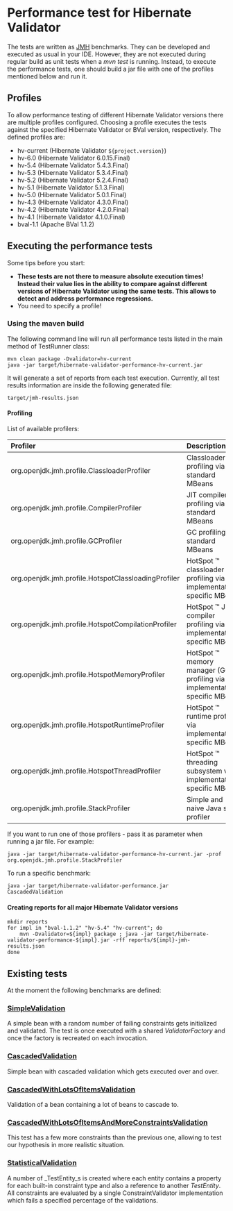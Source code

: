 # Performance test for Hibernate Validator

The tests are written as [JMH](http://openjdk.java.net/projects/code-tools/jmh/) benchmarks. They can be developed and
executed as usual in your IDE. However, they are not executed during regular build as unit tests when a _mvn test_ is
running. Instead, to execute the performance tests, one should build a jar file with one of the profiles mentioned
below and run it.

## Profiles

To allow performance testing of different Hibernate Validator versions there are multiple profiles configured.
Choosing a profile executes the tests against the specified Hibernate Validator or BVal version, respectively. The
defined profiles are:

* hv-current (Hibernate Validator `${project.version}`)
* hv-6.0 (Hibernate Validator 6.0.15.Final)
* hv-5.4 (Hibernate Validator 5.4.3.Final)
* hv-5.3 (Hibernate Validator 5.3.4.Final)
* hv-5.2 (Hibernate Validator 5.2.4.Final)
* hv-5.1 (Hibernate Validator 5.1.3.Final)
* hv-5.0 (Hibernate Validator 5.0.1.Final)
* hv-4.3 (Hibernate Validator 4.3.0.Final)
* hv-4.2 (Hibernate Validator 4.2.0.Final)
* hv-4.1 (Hibernate Validator 4.1.0.Final)
* bval-1.1 (Apache BVal 1.1.2)

## Executing the performance tests

Some tips before you start:

* **These tests are not there to measure absolute execution times! Instead their value lies in the ability to compare against different
versions of Hibernate Validator using the same tests. This allows to detect and address performance regressions.**
* You need to specify a profile!

### Using the maven build

The following command line will run all performance tests listed in the main method of TestRunner class:

    mvn clean package -Dvalidator=hv-current
    java -jar target/hibernate-validator-performance-hv-current.jar

It will generate a set of reports from each test execution. Currently, all test results information are inside the following generated file:

    target/jmh-results.json

#### Profiling

List of available profilers:

| Profiler | Description |
| :--- | :--- |
| org.openjdk.jmh.profile.ClassloaderProfiler | Classloader profiling via standard MBeans |
| org.openjdk.jmh.profile.CompilerProfiler | JIT compiler profiling via standard MBeans |
| org.openjdk.jmh.profile.GCProfiler | GC profiling via standard MBeans |
| org.openjdk.jmh.profile.HotspotClassloadingProfiler | HotSpot ™ classloader profiling via implementation-specific MBeans |
| org.openjdk.jmh.profile.HotspotCompilationProfiler | HotSpot ™ JIT compiler profiling via implementation-specific MBeans |
| org.openjdk.jmh.profile.HotspotMemoryProfiler | HotSpot ™ memory manager (GC) profiling via implementation-specific MBeans |
| org.openjdk.jmh.profile.HotspotRuntimeProfiler | HotSpot ™ runtime profiling via implementation-specific MBeans |
| org.openjdk.jmh.profile.HotspotThreadProfiler | HotSpot ™ threading subsystem via implementation-specific MBeans |
| org.openjdk.jmh.profile.StackProfiler | Simple and naive Java stack profiler |

If you want to run one of those profilers - pass it as parameter when running a jar file. For example:

    java -jar target/hibernate-validator-performance-hv-current.jar -prof org.openjdk.jmh.profile.StackProfiler

To run a specific benchmark:

    java -jar target/hibernate-validator-performance.jar CascadedValidation

#### Creating reports for all major Hibernate Validator versions

    mkdir reports
    for impl in "bval-1.1.2" "hv-5.4" "hv-current"; do
        mvn -Dvalidator=${impl} package ; java -jar target/hibernate-validator-performance-${impl}.jar -rff reports/${impl}-jmh-results.json
    done

## Existing tests

At the moment the following benchmarks are defined:

### [SimpleValidation](https://github.com/hibernate/hibernate-validator/blob/master/performance/src/main/java/org/hibernate/validator/performance/simple/SimpleValidation.java)

A simple bean with a random number of failing constraints gets initialized and validated. The test is once executed with
a shared _ValidatorFactory_ and once the factory is recreated on each invocation.

### [CascadedValidation](https://github.com/hibernate/hibernate-validator/blob/master/performance/src/main/java/org/hibernate/validator/performance/cascaded/CascadedValidation.java)

Simple bean with cascaded validation which gets executed over and over.

### [CascadedWithLotsOfItemsValidation](https://github.com/hibernate/hibernate-validator/blob/master/performance/src/main/java/org/hibernate/validator/performance/cascaded/CascadedWithLotsOfItemsValidation.java)

Validation of a bean containing a lot of beans to cascade to.

### [CascadedWithLotsOfItemsAndMoreConstraintsValidation](https://github.com/hibernate/hibernate-validator/blob/master/performance/src/main/java/org/hibernate/validator/performance/cascaded/CascadedWithLotsOfItemsAndMoreConstraintsValidation.java)

This test has a few more constraints than the previous one, allowing to test our hypothesis in more realistic situation.

### [StatisticalValidation](https://github.com/hibernate/hibernate-validator/blob/master/performance/src/main/java/org/hibernate/validator/performance/statistical/StatisticalValidation.java)

A number of _TestEntity_s is created where each entity contains a property for each built-in constraint type and also a reference
to another _TestEntity_. All constraints are evaluated by a single ConstraintValidator implementation which fails a specified
percentage of the validations.
